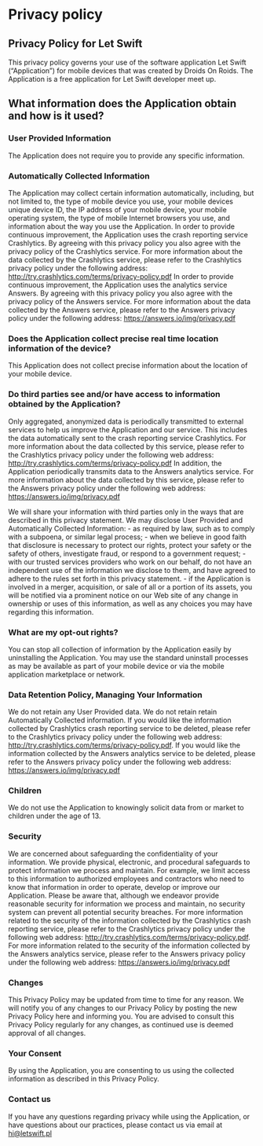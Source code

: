 # Privacy policy

## Privacy Policy for Let Swift

This privacy policy governs your use of the software application Let Swift (“Application”) for mobile devices that was created by Droids On Roids. The Application is a free application for Let Swift developer meet up.

## What information does the Application obtain and how is it used?

### User Provided Information

The Application does not require you to provide any specific information.

### Automatically Collected Information

The Application may collect certain information automatically, including, but not limited to, the type of mobile device you use, your mobile devices unique device ID, the IP address of your mobile device, your mobile operating system, the type of mobile Internet browsers you use, and information about the way you use the Application. In order to provide continuous improvement, the Application uses the crash reporting service Crashlytics. By agreeing with this privacy policy you also agree with the privacy policy of the Crashlytics service. For more information about the data collected by the Crashlytics service, please refer to the Crashlytics privacy policy under the following address: http://try.crashlytics.com/terms/privacy-policy.pdf In order to provide continuous improvement, the Application uses the analytics service Answers. By agreeing with this privacy policy you also agree with the privacy policy of the Answers service. For more information about the data collected by the Answers service, please refer to the Answers privacy policy under the following address: https://answers.io/img/privacy.pdf

### Does the Application collect precise real time location information of the device?

This Application does not collect precise information about the location of your mobile device.

### Do third parties see and/or have access to information obtained by the Application?

Only aggregated, anonymized data is periodically transmitted to external services to help us improve the Application and our service. This includes the data automatically sent to the crash reporting service Crashlytics. For more information about the data collected by this service, please refer to the Crashlytics privacy policy under the following web address: http://try.crashlytics.com/terms/privacy-policy.pdf In addition, the Application periodically transmits data to the Answers analytics service. For more information about the data collected by this service, please refer to the Answers privacy policy under the following web address: https://answers.io/img/privacy.pdf

We will share your information with third parties only in the ways that are described in this privacy statement. We may disclose User Provided and Automatically Collected Information: - as required by law, such as to comply with a subpoena, or similar legal process; - when we believe in good faith that disclosure is necessary to protect our rights, protect your safety or the safety of others, investigate fraud, or respond to a government request; - with our trusted services providers who work on our behalf, do not have an independent use of the information we disclose to them, and have agreed to adhere to the rules set forth in this privacy statement. - if the Application is involved in a merger, acquisition, or sale of all or a portion of its assets, you will be notified via a prominent notice on our Web site of any change in ownership or uses of this information, as well as any choices you may have regarding this information.

### What are my opt-out rights?

You can stop all collection of information by the Application easily by uninstalling the Application. You may use the standard uninstall processes as may be available as part of your mobile device or via the mobile application marketplace or network.

### Data Retention Policy, Managing Your Information

We do not retain any User Provided data. We do not retain retain Automatically Collected information. If you would like the information collected by Crashlytics crash reporting service to be deleted, please refer to the Crashlytics privacy policy under the following web address: http://try.crashlytics.com/terms/privacy-policy.pdf. If you would like the information collected by the Answers analytics service to be deleted, please refer to the Answers privacy policy under the following web address: https://answers.io/img/privacy.pdf

### Children

We do not use the Application to knowingly solicit data from or market to children under the age of 13.

### Security

We are concerned about safeguarding the confidentiality of your information. We provide physical, electronic, and procedural safeguards to protect information we process and maintain. For example, we limit access to this information to authorized employees and contractors who need to know that information in order to operate, develop or improve our Application. Please be aware that, although we endeavor provide reasonable security for information we process and maintain, no security system can prevent all potential security breaches. For more information related to the security of the information collected by the Crashlytics crash reporting service, please refer to the Crashlytics privacy policy under the following web address: http://try.crashlytics.com/terms/privacy-policy.pdf. For more information related to the security of the information collected by the Answers analytics service, please refer to the Answers privacy policy under the following web address: https://answers.io/img/privacy.pdf

### Changes

This Privacy Policy may be updated from time to time for any reason. We will notify you of any changes to our Privacy Policy by posting the new Privacy Policy here and informing you. You are advised to consult this Privacy Policy regularly for any changes, as continued use is deemed approval of all changes.

### Your Consent

By using the Application, you are consenting to us using the collected information as described in this Privacy Policy.

### Contact us

If you have any questions regarding privacy while using the Application, or have questions about our practices, please contact us via email at hi@letswift.pl